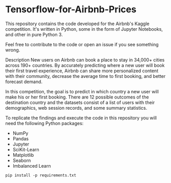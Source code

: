 # Tensorflow-for-Airbnb-Prices

This repository contains the code developed for the Airbnb's Kaggle competition. It's written in Python, some in the form of Jupyter Notebooks, and other in pure Python 3.

Feel free to contribute to the code or open an issue if you see something wrong.

Description
New users on Airbnb can book a place to stay in 34,000+ cities across 190+ countries. By accurately predicting where a new user will book their first travel experience, Airbnb can share more personalized content with their community, decrease the average time to first booking, and better forecast demand.

In this competition, the goal is to predict in which country a new user will make his or her first booking. There are 12 possible outcomes of the destination country and the datasets consist of a list of users with their demographics, web session records, and some summary statistics.

To replicate the findings and execute the code in this repository you will need the following Python packages:

- NumPy
- Pandas
- Jupyter
- SciKit-Learn
- Matplotlib
- Seaborn
- Imbalanced Learn

``` pip install -p requirements.txt ```
